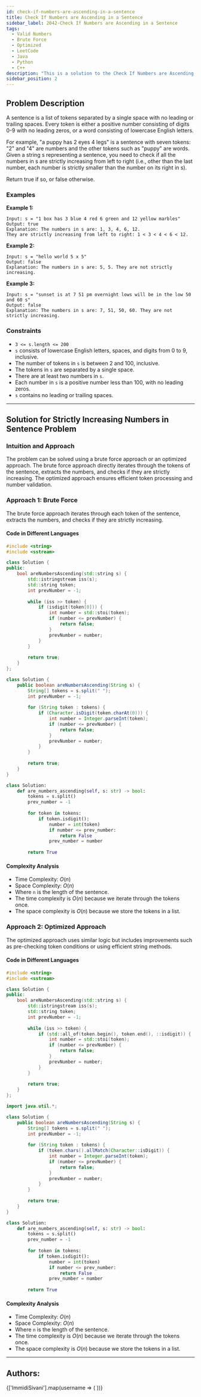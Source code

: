```yaml
---
id: check-if-numbers-are-ascending-in-a-sentence
title: Check If Numbers are Ascending in a Sentence
sidebar_label: 2042-Check If Numbers are Ascending in a Sentence
tags:
  - Valid Numbers
  - Brute Force
  - Optimized
  - LeetCode
  - Java
  - Python
  - C++
description: "This is a solution to the Check If Numbers are Ascending in a Sentence on LeetCode."
sidebar_position: 2
---
```




## Problem Description

A sentence is a list of tokens separated by a single space with no leading or trailing spaces. Every token is either a positive number consisting of digits 0-9 with no leading zeros, or a word consisting of lowercase English letters.

For example, "a puppy has 2 eyes 4 legs" is a sentence with seven tokens: "2" and "4" are numbers and the other tokens such as "puppy" are words.
Given a string s representing a sentence, you need to check if all the numbers in s are strictly increasing from left to right (i.e., other than the last number, each number is strictly smaller than the number on its right in s).

Return true if so, or false otherwise.

 

### Examples

**Example 1:**

```
Input: s = "1 box has 3 blue 4 red 6 green and 12 yellow marbles"
Output: true
Explanation: The numbers in s are: 1, 3, 4, 6, 12.
They are strictly increasing from left to right: 1 < 3 < 4 < 6 < 12.
```

**Example 2:**

```
Input: s = "hello world 5 x 5"
Output: false
Explanation: The numbers in s are: 5, 5. They are not strictly increasing.
```

**Example 3:**

```
Input: s = "sunset is at 7 51 pm overnight lows will be in the low 50 and 60 s"
Output: false
Explanation: The numbers in s are: 7, 51, 50, 60. They are not strictly increasing.
```

### Constraints

- `3 <= s.length <= 200`
- `s` consists of lowercase English letters, spaces, and digits from 0 to 9, inclusive.
- The number of tokens in `s` is between 2 and 100, inclusive.
- The tokens in `s` are separated by a single space.
- There are at least two numbers in `s`.
- Each number in `s` is a positive number less than 100, with no leading zeros.
- `s` contains no leading or trailing spaces.

---

## Solution for Strictly Increasing Numbers in Sentence Problem

### Intuition and Approach

The problem can be solved using a brute force approach or an optimized approach. The brute force approach directly iterates through the tokens of the sentence, extracts the numbers, and checks if they are strictly increasing. The optimized approach ensures efficient token processing and number validation.

<Tabs>
<tabItem value="Brute Force" label="Brute Force">

### Approach 1: Brute Force

The brute force approach iterates through each token of the sentence, extracts the numbers, and checks if they are strictly increasing.

#### Code in Different Languages

<Tabs>
<TabItem value="C++" label="C++" default>
<SolutionAuthor name="@ImmidiSivani"/>

```cpp
#include <string>
#include <sstream>

class Solution {
public:
    bool areNumbersAscending(std::string s) {
        std::istringstream iss(s);
        std::string token;
        int prevNumber = -1;
        
        while (iss >> token) {
            if (isdigit(token[0])) {
                int number = std::stoi(token);
                if (number <= prevNumber) {
                    return false;
                }
                prevNumber = number;
            }
        }
        
        return true;
    }
};
```

</TabItem>
<TabItem value="Java" label="Java">
<SolutionAuthor name="@ImmidiSivani"/>

```java
class Solution {
    public boolean areNumbersAscending(String s) {
        String[] tokens = s.split(" ");
        int prevNumber = -1;
        
        for (String token : tokens) {
            if (Character.isDigit(token.charAt(0))) {
                int number = Integer.parseInt(token);
                if (number <= prevNumber) {
                    return false;
                }
                prevNumber = number;
            }
        }
        
        return true;
    }
}
```

</TabItem>
<TabItem value="Python" label="Python">
<SolutionAuthor name="@ImmidiSivani"/>

```python
class Solution:
    def are_numbers_ascending(self, s: str) -> bool:
        tokens = s.split()
        prev_number = -1
        
        for token in tokens:
            if token.isdigit():
                number = int(token)
                if number <= prev_number:
                    return False
                prev_number = number
                
        return True
```

</TabItem>
</Tabs>

#### Complexity Analysis

- Time Complexity: $O(n)$
- Space Complexity: $O(n)$
- Where `n` is the length of the sentence.
- The time complexity is $O(n)$ because we iterate through the tokens once.
- The space complexity is $O(n)$ because we store the tokens in a list.

</tabItem>
<tabItem value="Optimized" label="Optimized">

### Approach 2: Optimized Approach

The optimized approach uses similar logic but includes improvements such as pre-checking token conditions or using efficient string methods.

#### Code in Different Languages

<Tabs>
<TabItem value="C++" label="C++" default>
<SolutionAuthor name="@ImmidiSivani"/>

```cpp
#include <string>
#include <sstream>

class Solution {
public:
    bool areNumbersAscending(std::string s) {
        std::istringstream iss(s);
        std::string token;
        int prevNumber = -1;
        
        while (iss >> token) {
            if (std::all_of(token.begin(), token.end(), ::isdigit)) {
                int number = std::stoi(token);
                if (number <= prevNumber) {
                    return false;
                }
                prevNumber = number;
            }
        }
        
        return true;
    }
};
```

</TabItem>
<TabItem value="Java" label="Java">
<SolutionAuthor name="@ImmidiSivani"/>

```java
import java.util.*;

class Solution {
    public boolean areNumbersAscending(String s) {
        String[] tokens = s.split(" ");
        int prevNumber = -1;
        
        for (String token : tokens) {
            if (token.chars().allMatch(Character::isDigit)) {
                int number = Integer.parseInt(token);
                if (number <= prevNumber) {
                    return false;
                }
                prevNumber = number;
            }
        }
        
        return true;
    }
}
```

</TabItem>
<TabItem value="Python" label="Python">
<SolutionAuthor name="@ImmidiSivani"/>

```python
class Solution:
    def are_numbers_ascending(self, s: str) -> bool:
        tokens = s.split()
        prev_number = -1
        
        for token in tokens:
            if token.isdigit():
                number = int(token)
                if number <= prev_number:
                    return False
                prev_number = number
                
        return True
```

</TabItem>
</Tabs>

#### Complexity Analysis

- Time Complexity: $O(n)$
- Space Complexity: $O(n)$
- Where `n` is the length of the sentence.
- The time complexity is $O(n)$ because we iterate through the tokens once.
- The space complexity is $O(n)$ because we store the tokens in a list.

</tabItem>
</Tabs>

---

<h2>Authors:</h2>

<div style={{display: 'flex', flexWrap: 'wrap', justifyContent: 'space-between', gap: '10px'}}>
{['ImmidiSivani'].map(username => (
 <Author key={username} username={username} />
))}
</div>